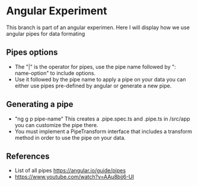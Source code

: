# Angular Experiment

This branch is part of an angular experimen. Here I will display how we use angular pipes for data formating
## Pipes options
* The "|" is the operator for pipes, use the pipe name followed by ": name-option" to include options.
* Use it followed by the pipe name to apply a pipe on your data you can either use pipes pre-defined by angular or generate a new pipe.

## Generating a pipe
* "ng g p pipe-name" This creates a .pipe.spec.ts and .pipe.ts in /src/app you can customize the pipe there.
* You must implement a PipeTransform interface that includes a transform method in order to use the pipe on your data.

## References
* List of all pipes https://angular.io/guide/pipes
* https://www.youtube.com/watch?v=AAu8bjj6-UI
